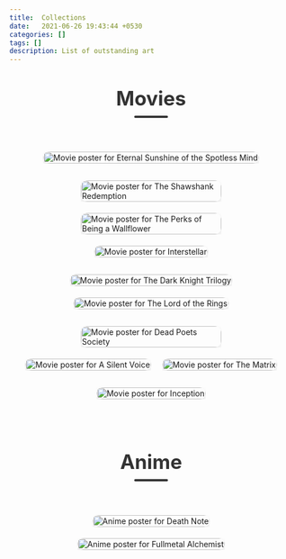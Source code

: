```yaml
---
title:  Collections
date:   2021-06-26 19:43:44 +0530
categories: []
tags: []
description: List of outstanding art
---
```


<style>
.collage_table {
  max-width: 1200px;
  margin: 0 auto;
  padding: 20px;
}

.collage_row {
  display: flex;
  justify-content: center;
  align-items: center;
  gap: 20px;
  margin-bottom: 30px;
  flex-wrap: wrap;
}

.movie-item {
  position: relative;
  transition: transform 0.3s ease;
  overflow: hidden;
}

.movie-item:hover {
  transform: translateY(-5px);
}

.movie-item img {
  border-radius: 12px;
  box-shadow: 0 4px 8px rgba(0,0,0,0.1);
}

.movie-caption {
  position: absolute;
  bottom: 0;
  left: 0;
  right: 0;
  background: rgba(0,0,0,0.7);
  color: white;
  padding: 8px;
  text-align: center;
  transform: translateY(100%);
  transition: transform 0.3s ease;
  border-bottom-left-radius: 12px;
  border-bottom-right-radius: 12px;
}

.movie-item:hover .movie-caption {
  transform: translateY(0);
}

.section-title {
  text-align: center;
  font-size: 2.5em;
  margin: 40px 0;
  color: #333;
  position: relative;
}

.section-title::after {
  content: '';
  display: block;
  width: 60px;
  height: 4px;
  background: #333;
  margin: 10px auto;
  border-radius: 2px;
}

.image-large {
  width: 100%;
  max-width: 600px;
}

.image-medium {
  width: 100%;
  max-width: 400px;
}

.image-small {
  width: 100%;
  max-width: 250px;
}
</style>

<h2 class="section-title">Movies</h2>
<div class="collage_table">
  <div class="collage_row">
    <div class="movie-item">
      <img src="/assets/img/icons/eternal_sunshine_of_spotless_mind_icon.jpg" alt="Movie poster for Eternal Sunshine of the Spotless Mind" class="image-large">
      <div class="movie-caption">Eternal Sunshine of the Spotless Mind</div>
    </div>
  </div>
  
  <div class="collage_row">
    <div class="movie-item">
      <img src="/assets/img/icons/shawshank_redemption_icon.jpg" alt="Movie poster for The Shawshank Redemption" class="image-small">
      <div class="movie-caption">The Shawshank Redemption</div>
    </div>
    <div class="movie-item">
      <img src="/assets/img/icons/the_perks_of_being_a_wallflower_icon.jpg" alt="Movie poster for The Perks of Being a Wallflower" class="image-small">
      <div class="movie-caption">The Perks of Being a Wallflower</div>
    </div>
    <div class="movie-item">
      <img src="/assets/img/icons/interstellar_icon.jpg" alt="Movie poster for Interstellar" class="image-small">
      <div class="movie-caption">Interstellar</div>
    </div>
  </div>
  
  <div class="collage_row">
    <div class="movie-item">
      <img src="/assets/img/icons/batman_trilogy_icon.jpg" alt="Movie poster for The Dark Knight Trilogy" class="image-medium">
      <div class="movie-caption">The Dark Knight Trilogy</div>
    </div>
    <div class="movie-item">
      <img src="/assets/img/icons/lord_of_the_rings_icon.jpg" alt="Movie poster for The Lord of the Rings" class="image-medium">
      <div class="movie-caption">The Lord of the Rings</div>
    </div>
  </div>
  
  <div class="collage_row">
    <div class="movie-item">
      <img src="/assets/img/icons/dead_poets_society_icon.jpg" alt="Movie poster for Dead Poets Society" class="image-small">
      <div class="movie-caption">Dead Poets Society</div>
    </div>
    <div class="movie-item">
      <img src="/assets/img/icons/a_silent_voice_icon.jpg" alt="Movie poster for A Silent Voice" class="image-small">
      <div class="movie-caption">A Silent Voice</div>
    </div>
    <div class="movie-item">
      <img src="/assets/img/icons/the_matrix_icon.jpg" alt="Movie poster for The Matrix" class="image-small">
      <div class="movie-caption">The Matrix</div>
    </div>
  </div>
  
  <div class="collage_row">
    <div class="movie-item">
      <img src="/assets/img/icons/inception_icon.jpg" alt="Movie poster for Inception" class="image-large">
      <div class="movie-caption">Inception</div>
    </div>
  </div>
</div>

<h2 class="section-title">Anime</h2>
<div class="collage_table">
  <div class="collage_row">
    <div class="movie-item">
      <img src="/assets/img/icons/death_note_icon.jpg" alt="Anime poster for Death Note" class="image-medium">
      <div class="movie-caption">Death Note</div>
    </div>
    <div class="movie-item">
      <img src="/assets/img/icons/fullmetal_alchemist_icon.jpg" alt="Anime poster for Fullmetal Alchemist" class="image-medium">
      <div class="movie-caption">Fullmetal Alchemist</div>
    </div>
  </div>
</div>